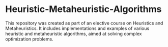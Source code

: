 # Heuristic-Metaheuristic-Algorithms
This repository was created as part of an elective course on Heuristics and Metaheuristics. It includes implementations and examples of various heuristic and metaheuristic algorithms, aimed at solving complex optimization problems. 
